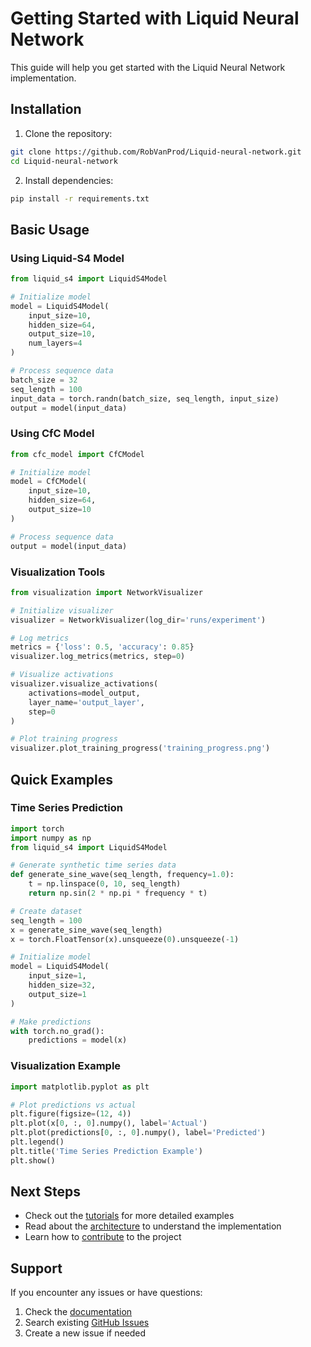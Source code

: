 # Getting Started with Liquid Neural Network

This guide will help you get started with the Liquid Neural Network implementation.

## Installation

1. Clone the repository:
```bash
git clone https://github.com/RobVanProd/Liquid-neural-network.git
cd Liquid-neural-network
```

2. Install dependencies:
```bash
pip install -r requirements.txt
```

## Basic Usage

### Using Liquid-S4 Model

```python
from liquid_s4 import LiquidS4Model

# Initialize model
model = LiquidS4Model(
    input_size=10,
    hidden_size=64,
    output_size=10,
    num_layers=4
)

# Process sequence data
batch_size = 32
seq_length = 100
input_data = torch.randn(batch_size, seq_length, input_size)
output = model(input_data)
```

### Using CfC Model

```python
from cfc_model import CfCModel

# Initialize model
model = CfCModel(
    input_size=10,
    hidden_size=64,
    output_size=10
)

# Process sequence data
output = model(input_data)
```

### Visualization Tools

```python
from visualization import NetworkVisualizer

# Initialize visualizer
visualizer = NetworkVisualizer(log_dir='runs/experiment')

# Log metrics
metrics = {'loss': 0.5, 'accuracy': 0.85}
visualizer.log_metrics(metrics, step=0)

# Visualize activations
visualizer.visualize_activations(
    activations=model_output,
    layer_name='output_layer',
    step=0
)

# Plot training progress
visualizer.plot_training_progress('training_progress.png')
```

## Quick Examples

### Time Series Prediction

```python
import torch
import numpy as np
from liquid_s4 import LiquidS4Model

# Generate synthetic time series data
def generate_sine_wave(seq_length, frequency=1.0):
    t = np.linspace(0, 10, seq_length)
    return np.sin(2 * np.pi * frequency * t)

# Create dataset
seq_length = 100
x = generate_sine_wave(seq_length)
x = torch.FloatTensor(x).unsqueeze(0).unsqueeze(-1)

# Initialize model
model = LiquidS4Model(
    input_size=1,
    hidden_size=32,
    output_size=1
)

# Make predictions
with torch.no_grad():
    predictions = model(x)
```

### Visualization Example

```python
import matplotlib.pyplot as plt

# Plot predictions vs actual
plt.figure(figsize=(12, 4))
plt.plot(x[0, :, 0].numpy(), label='Actual')
plt.plot(predictions[0, :, 0].numpy(), label='Predicted')
plt.legend()
plt.title('Time Series Prediction Example')
plt.show()
```

## Next Steps

- Check out the [tutorials](tutorials/README.md) for more detailed examples
- Read about the [architecture](architecture/README.md) to understand the implementation
- Learn how to [contribute](contributing.md) to the project

## Support

If you encounter any issues or have questions:
1. Check the [documentation](docs/README.md)
2. Search existing [GitHub Issues](https://github.com/RobVanProd/Liquid-neural-network/issues)
3. Create a new issue if needed

